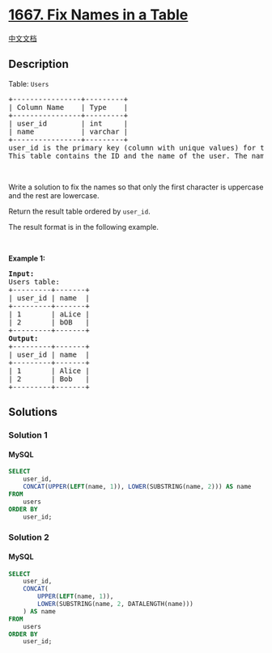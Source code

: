 
# [1667. Fix Names in a Table](https://leetcode.com/problems/fix-names-in-a-table)

[中文文档](/solution/1600-1699/1667.Fix%20Names%20in%20a%20Table/README.md)

## Description

<!-- description:start -->

<p>Table: <code>Users</code></p>

<pre>
+----------------+---------+
| Column Name    | Type    |
+----------------+---------+
| user_id        | int     |
| name           | varchar |
+----------------+---------+
user_id is the primary key (column with unique values) for this table.
This table contains the ID and the name of the user. The name consists of only lowercase and uppercase characters.
</pre>

<p>&nbsp;</p>

<p>Write a solution to fix the names so that only the first character is uppercase and the rest are lowercase.</p>

<p>Return the result table ordered by <code>user_id</code>.</p>

<p>The result format is in the following example.</p>

<p>&nbsp;</p>
<p><strong class="example">Example 1:</strong></p>

<pre>
<strong>Input:</strong> 
Users table:
+---------+-------+
| user_id | name  |
+---------+-------+
| 1       | aLice |
| 2       | bOB   |
+---------+-------+
<strong>Output:</strong> 
+---------+-------+
| user_id | name  |
+---------+-------+
| 1       | Alice |
| 2       | Bob   |
+---------+-------+
</pre>

<!-- description:end -->

## Solutions

<!-- solution:start -->

### Solution 1

<!-- tabs:start -->

#### MySQL

```sql
SELECT
    user_id,
    CONCAT(UPPER(LEFT(name, 1)), LOWER(SUBSTRING(name, 2))) AS name
FROM
    users
ORDER BY
    user_id;
```

<!-- tabs:end -->

<!-- solution:end -->

<!-- solution:start -->

### Solution 2

<!-- tabs:start -->

#### MySQL

```sql
SELECT
    user_id,
    CONCAT(
        UPPER(LEFT(name, 1)),
        LOWER(SUBSTRING(name, 2, DATALENGTH(name)))
    ) AS name
FROM
    users
ORDER BY
    user_id;
```